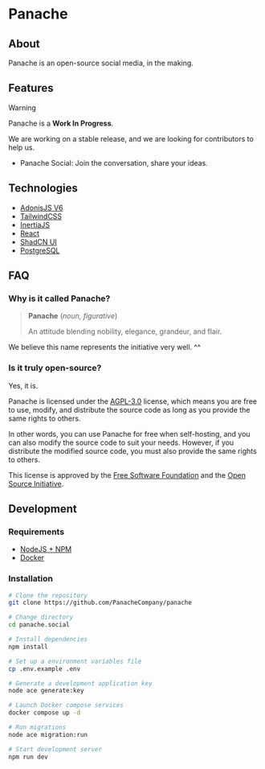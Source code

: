 # Panache

## About

Panache is an open-source social media, in the making.

## Features

> [!WARNING]
>
> Panache is a **Work In Progress**.
>
> We are working on a stable release, and we are looking for contributors to help us.

- Panache Social: Join the conversation, share your ideas.

## Technologies

- [AdonisJS V6](https://adonisjs.com)
- [TailwindCSS](https://tailwindcss.com)
- [InertiaJS](https://inertiajs.com)
- [React](https://react.dev)
- [ShadCN UI](https://ui.shadcn.com)
- [PostgreSQL](https://www.postgresql.org)

## FAQ

### Why is it called Panache?

> **Panache** (_noun, figurative_)
>
> An attitude blending nobility, elegance, grandeur, and flair.

We believe this name represents the initiative very well. ^^

### Is it truly open-source?

Yes, it is.

Panache is licensed under the [AGPL-3.0](https://github.com/panacheapp/panache/blob/main/LICENSE) license, which means you are free to use, modify, and distribute the source code as long as you provide the same rights to others.

In other words, you can use Panache for free when self-hosting, and you can also modify the source code to suit your needs. However, if you distribute the modified source code, you must also provide the same rights to others.

This license is approved by the [Free Software Foundation](https://www.gnu.org/licenses/license-list.html) and the [Open Source Initiative](https://opensource.org/licenses).

## Development

### Requirements

- [NodeJS + NPM](https://nodejs.org)
- [Docker](https://www.docker.com)

### Installation

```bash
# Clone the repository
git clone https://github.com/PanacheCompany/panache

# Change directory
cd panache.social

# Install dependencies
npm install

# Set up a environment variables file
cp .env.example .env

# Generate a development application key
node ace generate:key

# Launch Docker compose services
docker compose up -d

# Run migrations
node ace migration:run

# Start development server
npm run dev
```
